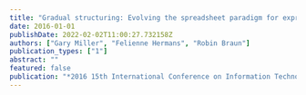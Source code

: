 ```yaml
---
title: "Gradual structuring: Evolving the spreadsheet paradigm for expressiveness and learnability"
date: 2016-01-01
publishDate: 2022-02-02T11:00:27.732158Z
authors: ["Gary Miller", "Felienne Hermans", "Robin Braun"]
publication_types: ["1"]
abstract: ""
featured: false
publication: "*2016 15th International Conference on Information Technology Based Higher Education and Training (ITHET)*"
---
```


